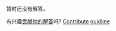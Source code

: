
暂时还没有解答。

有兴趣[贡献你的解答](https://github.com/BFEdev/BFE.dev-solutions/blob/main/problem/implement-JSON-stringify_zh.md)吗? [Contribute guidline](https://github.com/BFEdev/BFE.dev-solutions#how-to-contribute)
